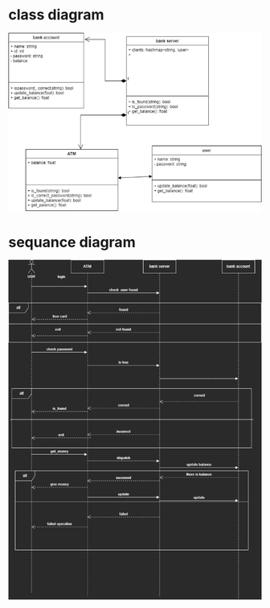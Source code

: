 # class diagram
![alt text](images/class_diagram.png)

# sequance diagram
![alt text](images/sequance_digram.png)